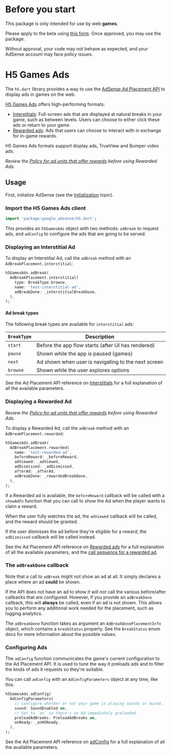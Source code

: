 # Before you start

This package is only intended for use by web **games**.

Please apply to the beta using
[this form](https://adsense.google.com/start/h5-beta/?src=flutter).
Once approved, you may use the package.

Without approval, your code may not behave as expected, and your AdSense account
may face policy issues. 

# H5 Games Ads

The `h5.dart` library provides a way to use the
[AdSense Ad Placement API](https://developers.google.com/ad-placement)
to display ads in games on the web.

[H5 Games Ads](https://adsense.google.com/start/h5-games-ads/)
offers high-performing formats:

* [Interstitials](https://developers.google.com/ad-placement/apis#interstitials):
  Full-screen ads that are displayed at natural breaks in your game,
  such as between levels. Users can choose to either click these ads or return
  to your game.
* [Rewarded ads](https://developers.google.com/ad-placement/apis#rewarded_ads):
  Ads that users can choose to interact with in exchange for in-game rewards.

H5 Games Ads formats support display ads, TrueView and Bumper video ads.

_Review the
[Policy for ad units that offer rewards](https://support.google.com/adsense/answer/9121589)
before using Rewarded Ads._

## Usage

First, initialize AdSense (see the
[Initialization](https://pub.dev/documentation/google_adsense/latest/topics/Initialization-topic.html)
topic).

### Import the H5 Games Ads client

<?code-excerpt "../example/lib/h5.dart (import-h5)"?>
```dart
import 'package:google_adsense/h5.dart';
```

This provides an `h5GamesAds` object with two methods: `adBreak` to request ads,
and `adConfig` to configure the ads that are going to be served.

### Displaying an Interstitial Ad

To display an Interstitial Ad, call the `adBreak` method with an
`AdBreakPlacement.interstitial`:

<?code-excerpt "../example/lib/h5.dart (interstitial)"?>
```dart
h5GamesAds.adBreak(
  AdBreakPlacement.interstitial(
    type: BreakType.browse,
    name: 'test-interstitial-ad',
    adBreakDone: _interstitialBreakDone,
  ),
);
```

#### **Ad break types**

The following break types are available for `interstitial` ads:


| `BreakType` | Description |
|-------------|-------------|
| `start`     | Before the app flow starts (after UI has rendered) |
| `pause`     | Shown while the app is paused (games) |
| `next`      | Ad shown when user is navigating to the next screen |
| `browse`    | Shown while the user explores options |

See the Ad Placement API reference on
[Interstitials](https://developers.google.com/ad-placement/apis#interstitials)
for a full explanation of all the available parameters.

### Displaying a Rewarded Ad

_Review the
[Policy for ad units that offer rewards](https://support.google.com/adsense/answer/9121589)
before using Rewarded Ads._

To display a Rewarded Ad, call the `adBreak` method with an
`AdBreakPlacement.rewarded`:

<?code-excerpt "../example/lib/h5.dart (rewarded)"?>
```dart
h5GamesAds.adBreak(
  AdBreakPlacement.rewarded(
    name: 'test-rewarded-ad',
    beforeReward: _beforeReward,
    adViewed: _adViewed,
    adDismissed: _adDismissed,
    afterAd: _afterAd,
    adBreakDone: _rewardedBreakDone,
  ),
);
```

If a Rewarded ad is available, the `beforeReward` callback will be called with a
`showAdFn` function that you can call to show the Ad when the player wants to
claim a reward.

When the user fully watches the ad, the `adViewed` callback will be called, and
the reward should be granted.

If the user dismisses the ad before they're eligible for a reward, the
`adDismissed` callback will be called instead.

See the Ad Placement API reference on
[Rewarded ads](https://developers.google.com/ad-placement/apis#rewarded_ads)
for a full explanation of all the available parameters, and the
[call sequence for a rewarded ad](https://developers.google.com/ad-placement/apis#call_sequence_for_a_rewarded_ad).

### The `adBreakDone` callback

Note that a call to `adBreak` might not show an ad at all. It simply declares a
place where an ad **could** be shown.

If the API does not have an ad to show it will not call the various before/after
callbacks that are configured. However, if you provide an `adBreakDone` callback,
this will **always** be called, even if an ad is not shown. This allows you to
perform any additional work needed for the placement, such as logging analytics.

The `adBreakDone` function takes as argument an `AdBreakDonePlacementInfo` object,
which contains a `breakStatus` property. See the `BreakStatus` enum docs for
more information about the possible values.

### Configuring Ads

The `adConfig` function communicates the game's current configuration to the Ad
Placement API. It is used to tune the way it preloads ads and to filter the kinds
of ads it requests so they're suitable.

You can call `adConfig` with an `AdConfigParameters` object at any time, like
this:

<?code-excerpt "../example/lib/h5.dart (adConfig)"?>
```dart
h5GamesAds.adConfig(
  AdConfigParameters(
    // Configure whether or not your game is playing sounds or muted.
    sound: SoundEnabled.on,
    // Set to `on` so there's an Ad immediately preloaded.
    preloadAdBreaks: PreloadAdBreaks.on,
    onReady: _onH5Ready,
  ),
);
```

See the Ad Placement API reference on
[adConfig](https://developers.google.com/ad-placement/apis/adconfig)
for a full explanation of all the available parameters.
